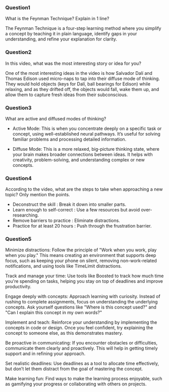 ### Question1
What is the Feynman Technique? Explain in 1 line?

The Feynman Technique is a four-step learning method where you simplify a concept by teaching it in plain language, identify gaps in your understanding, and refine your explanation for clarity.

### Question2 
In this video, what was the most interesting story or idea for you?

One of the most interesting ideas in the video is how Salvador Dalí and Thomas Edison used micro-naps to tap into their diffuse mode of thinking. They would hold objects (keys for Dalí, ball bearings for Edison) while relaxing, and as they drifted off, the objects would fall, wake them up, and allow them to capture fresh ideas from their subconscious.

### Question3
What are active and diffused modes of thinking?
* Active Mode: This is when you concentrate deeply on a specific task or concept, using well-established neural pathways. It’s useful for solving familiar problems and processing detailed information.

* Diffuse Mode: This is a more relaxed, big-picture thinking state, where your brain makes broader connections between ideas. It helps with creativity, problem-solving, and understanding complex or new concepts.

### Question4
According to the video, what are the steps to take when approaching a new topic? Only mention the points.

* Deconstruct the skill : Break it down into smaller parts.
* Learn enough to self-correct : Use a few resources but avoid over-researching.
* Remove barriers to practice : Eliminate distractions.
* Practice for at least 20 hours : Push through the frustration barrier.


### Question5
Minimize distractions: Follow the principle of "Work when you work, play when you play." This means creating an environment that supports deep focus, such as keeping your phone on silent, removing non-work-related notifications, and using tools like TimeLimit distractions.

Track and manage your time: Use tools like Boosted to track how much time you're spending on tasks, helping you stay on top of deadlines and improve productivity.

Engage deeply with concepts: Approach learning with curiosity. Instead of rushing to complete assignments, focus on understanding the underlying concepts. Ask yourself questions like "Where is this concept used?" and "Can I explain this concept in my own words?"

Implement and teach: Reinforce your understanding by implementing the concepts in code or design. Once you feel confident, try explaining the concept to someone else, as this demonstrates mastery.

Be proactive in communicating: If you encounter obstacles or difficulties, communicate them clearly and proactively. This will help in getting timely support and in refining your approach.

Set realistic deadlines: Use deadlines as a tool to allocate time effectively, but don’t let them distract from the goal of mastering the concept.

Make learning fun: Find ways to make the learning process enjoyable, such as gamifying your progress or collaborating with others on projects.